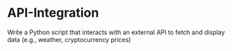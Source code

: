 # API-Integration
 Write a Python script that interacts with an external API to fetch and display data (e.g., weather, cryptocurrency prices)
